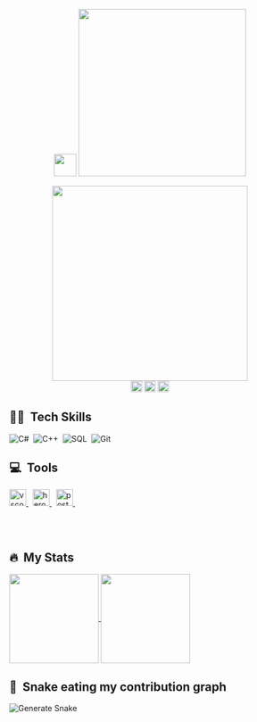 <p align="center">
  <img src="https://media.giphy.com/media/hvRJCLFzcasrR4ia7z/giphy.gif" width="40px"/>
  <img src="https://readme-typing-svg.herokuapp.com?font=Tapestry&size=25&duration=4000&background=1FE6C300&lines=Hello%2C+I'm+Ahmet..;Merhaba%2C+Ben+NAhmet.." width="300" /> 
  <!-- (https://git.io/typing-svg) -->
</p>

<div id="header" align="center">
  <img src="https://media.giphy.com/media/LMcB8XospGZO8UQq87/giphy.gif" width="350"/>
</div>
<div id="contact" align="center">
  <a href="https://www.linkedin.com/in/ahmetcoskunkizilkaya" target="_blank"><img src="https://img.shields.io/badge/Linkedin%20-%230077B5.svg?&style=flat&logo=linkedin&logoColor=white" height="20" alt="LinkedIn Badge" /></a>
  <a href="mailto:ahmet16ck@gmail.com" target="_blank"><img src="https://img.shields.io/badge/Email-0099ff?style=flat&logo=gmail&logoColor=white" height="20" alt="Email Badge"/></a>
  <a href="https://app.patika.dev/ahmetk3436" target="blank"><img src="https://global-uploads.webflow.com/6097e0eca1e87557da031fef/609859a191abe5d64b17fed3_Patika%20logo-p-500.png" height="20" alt="Patika Badge"/></a>
</div>

## 👩‍💻 &nbsp;Tech Skills
![C#](https://img.shields.io/badge/-C%23-512BD4?style=flat&logo=dotnet)&nbsp;
![C++](https://img.shields.io/badge/-C++-00599C?style=flat&logo=cplusplus)&nbsp;
![SQL](https://img.shields.io/badge/-SQL-CC2927?style=flat&logo=microsoftsqlserver)&nbsp;
![Git](https://img.shields.io/badge/-Git-05122A?style=flat&logo=git)&nbsp;

## 💻 &nbsp;Tools
<p>
    <a href="https://code.visualstudio.com/" target="_blank"> <img alt="vscode" src="https://upload.wikimedia.org/wikipedia/commons/9/9a/Visual_Studio_Code_1.35_icon.svg" height="30"/> </a> &nbsp;
    <a href="https://visualstudio.microsoft.com/tr/vs/" target="_blank"> <img src="https://upload.wikimedia.org/wikipedia/commons/5/59/Visual_Studio_Icon_2019.svg" alt="heroku" height="30"/> </a> &nbsp;
    <a href="https://postman.com" target="_blank"> <img src="https://upload.wikimedia.org/wikipedia/commons/c/c2/Postman_%28software%29.png" alt="postman"  height="30"/> </a> &nbsp;
</p>

<br /><br />

## 🔥 &nbsp;My Stats 

<p >
    <a href="https://github.com/ahmetk3436" target="_blank">
        <img align="center" height="160em" src="https://github-readme-stats.vercel.app/api?username=ahmetk3436&show_icons=true&include_all_commits=true&theme=vision-friendly-dark&count_private=true&show_owner=true" />
        <img align="center" height="160em" src="https://github-readme-stats.vercel.app/api/top-langs/?username=ahmetk3436&layout=compact&theme=vision-friendly-dark"/>
    </a>
</p>

## 🐍 &nbsp;Snake eating my contribution graph

![Generate Snake](https://github.com/ahmetk3436/AHMETK3436/blob/output/github-contribution-grid-snake.gif)

